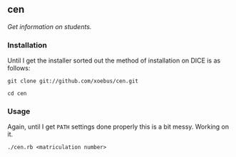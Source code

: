 ## cen

*Get information on students.*

### Installation
Until I get the installer sorted out the method of installation on DICE is as follows:

`git clone git://github.com/xoebus/cen.git`

`cd cen`

### Usage
Again, until I get `PATH` settings done properly this is a bit messy. Working on it.

`./cen.rb <matriculation number>`
